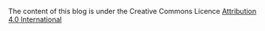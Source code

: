 The content of this blog is under the Creative Commons Licence 
[Attribution 4.0 International](http://creativecommons.org/licenses/by/4.0/)
